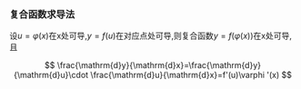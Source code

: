 ### 复合函数求导法

设$u=\varphi (x)$在x处可导,$y = f(u)$在对应点处可导,则复合函数$y= f(\varphi (x))$在x处可导,且

$$
\frac{\mathrm{d}y}{\mathrm{d}x}=\frac{\mathrm{d}y}{\mathrm{d}u}\cdot \frac{\mathrm{d}u}{\mathrm{d}x}=f'(u)\varphi '(x)
$$
